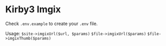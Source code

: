 # Kirby3 Imgix

Check `.env.example` to create your `.env` file.

Usage:
`$site->imgixUrl($url, $params)`
`$file->imgixUrl($params)`
`$file->imgixThumb($params)`
